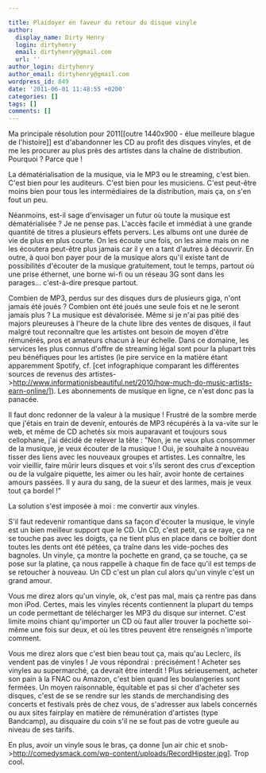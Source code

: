 ```yaml
---

title: Plaidoyer en faveur du retour du disque vinyle
author:
  display_name: Dirty Henry
  login: dirtyhenry
  email: dirtyhenry@gmail.com
  url: ''
author_login: dirtyhenry
author_email: dirtyhenry@gmail.com
wordpress_id: 849
date: '2011-06-01 11:48:55 +0200'
categories: []
tags: []
comments: []
---
```

Ma principale résolution pour 2011[[outre 1440x900 - élue meilleure blague de l'histoire]] est d'abandonner les CD au profit des disques vinyles, et de me les procurer au plus près des artistes dans la chaîne de distribution. Pourquoi ? Parce que !

La dématérialisation de la musique, via le MP3 ou le streaming, c'est bien. C'est bien pour les auditeurs. C'est bien pour les musiciens. C'est peut-être moins bien pour tous les intermédiaires de la distribution, mais ça, on s'en fout un peu.

Néanmoins, est-il sage d'envisager un futur où toute la musique est dématérialisée ? Je ne pense pas. L'accès facile et immédiat à une grande quantité de titres a plusieurs effets pervers. Les albums ont une durée de vie de plus en plus courte. On les écoute une fois, on les aime mais on ne les écoutera peut-être plus jamais car il y en a tant d'autres à découvrir. En outre, à quoi bon payer pour de la musique alors qu'il existe tant de possibilités d'écouter de la musique gratuitement, tout le temps, partout où une prise éthernet, une borne wi-fi ou un réseau 3G sont dans les parages... c'est-à-dire presque partout.

Combien de MP3, perdus sur des disques durs de plusieurs giga, n'ont jamais été joués ? Combien ont été joués une seule fois et ne le seront jamais plus ? La musique est dévalorisée. Même si je n'ai pas pitié des majors pleureuses à l'heure de la chute libre des ventes de disques, il faut malgré tout reconnaître que les artistes ont besoin de moyen d'être rémunérés, pros et amateurs chacun à leur échelle. Dans ce domaine, les services les plus connus d'offre de streaming légal sont pour la plupart très peu bénéfiques pour les artistes (le pire service en la matière étant apparemment Spotify, cf. [cet infographique comparant les différentes sources de revenus des artistes->http://www.informationisbeautiful.net/2010/how-much-do-music-artists-earn-online/]). Les abonnements de musique en ligne, ce n'est donc pas la panacée.

Il faut donc redonner de la valeur à la musique ! Frustré de la sombre merde que j'étais en train de devenir, entourés de MP3 récupérés à la va-vite sur le web, et même de CD achetés six mois auparavant et toujours sous cellophane, j'ai décidé de relever la tête : "Non, je ne veux plus consommer de la musique, je veux écouter de la musique ! Oui, je souhaite à nouveau tisser des liens avec les nouveaux groupes et artistes. Les connaître, les voir vieillir, faire mûrir leurs disques et voir s'ils seront des crus d'exception ou de la vulgaire piquette, les aimer ou les haïr, avoir honte de certaines amours passées. Il y aura du sang, de la sueur et des larmes, mais je veux tout ça bordel !"

La solution s'est imposée à moi : me convertir aux vinyles.

S'il faut redevenir romantique dans sa façon d'écouter la musique, le vinyle est un bien meilleur support que le CD. Un CD, c'est petit, ça se raye, ça ne se touche pas avec les doigts, ça ne tient plus en place dans ce boîtier dont toutes les dents ont été pétées, ça traîne dans les vide-poches des bagnoles. Un vinyle, ça montre la pochette en grand, ça se touche, ça se pose sur la platine, ça nous rappelle à chaque fin de face qu'il est temps de se retoucher à nouveau. Un CD c'est un plan cul alors qu'un vinyle c'est un grand amour.

Vous me direz alors qu'un vinyle, ok, c'est pas mal, mais ça rentre pas dans mon iPod. Certes, mais les vinyles récents contiennent la plupart du temps un code permettant de télécharger les MP3 du disque sur internet. C'est limite moins chiant qu'importer un CD où faut aller trouver la pochette soi-même une fois sur deux, et où les titres peuvent être renseignés n'importe comment.

Vous me direz alors que c'est bien beau tout ça, mais qu'au Leclerc, ils vendent pas de vinyles ! Je vous répondrai : précisément ! Acheter ses vinyles au supermarché, ça devrait être interdit ! Plus sérieusement, acheter son pain à la FNAC ou Amazon, c'est bien quand les boulangeries sont fermées. Un moyen raisonnable, équitable et pas si cher d'acheter ses disques, c'est de se se rendre sur les stands de merchandising des concerts et festivals près de chez vous, de s'adresser aux labels concernés ou aux sites fairplay en matière de rémunération d'artistes (type Bandcamp), au disquaire du coin s'il ne se fout pas de votre gueule au niveau de ses tarifs.

En plus, avoir un vinyle sous le bras, ça donne [un air chic et snob->http://comedysmack.com/wp-content/uploads/RecordHipster.jpg]. Trop cool.
